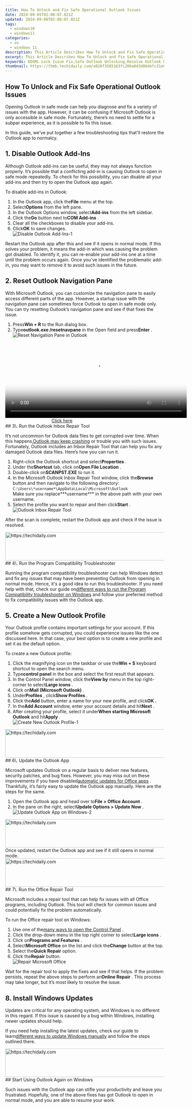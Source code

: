 ```yaml
---
title: How To Unlock and Fix Safe Operational Outlook Issues
date: 2024-09-05T02:08:07.021Z
updated: 2024-09-06T02:08:07.021Z
tags:
  - windows10
  - windows11
categories:
  - os
  - windows 11
description: This Article Describes How To Unlock and Fix Safe Operational Outlook Issues
excerpt: This Article Describes How To Unlock and Fix Safe Operational Outlook Issues
keywords: OOXML Lock Issue Fix,Safe Outlook Unlocking,Resolve Outlook Errors,Troubleshoot Office App,Fix Outlook Performance,OOXML Glitch Solutions,Mend Office 2019 Crashes
thumbnail: https://thmb.techidaily.com/a926f3585163fc206a043d86defc31e04aa0b8209e0df21f919437f2401fbd1a.jpg
---
```


## How To Unlock and Fix Safe Operational Outlook Issues

 Opening Outlook in safe mode can help you diagnose and fix a variety of issues with the app. However, it can be confusing if Microsoft Outlook is only accessible in safe mode. Fortunately, there’s no need to settle for a subpar experience, as it is possible to fix this issue.

 In this guide, we've put together a few troubleshooting tips that'll restore the Outlook app to normalcy.

## 1\. Disable Outlook Add-Ins

 Although Outlook add-ins can be useful, they may not always function properly. It’s possible that a conflicting add-in is causing Outlook to open in safe mode repeatedly. To check for this possibility, you can disable all your add-ins and then try to open the Outlook app again.

To disable add-ins in Outlook:

1. In the Outlook app, click the**File** menu at the top.
2. Select**Options** from the left pane.
3. In the Outlook Options window, select**Add-ins** from the left sidebar.
4. Click the**Go** button next to**COM Add-ins** .
5. Clear all the checkboxes to disable your add-ins.
6. Click**OK** to save changes.  
![Disable Outlook Add-Ins-1](https://static1.makeuseofimages.com/wordpress/wp-content/uploads/2023/01/disable-outlook-add-ins-1.jpg)

 Restart the Outlook app after this and see if it opens in normal mode. If this solves your problem, it means the add-in which was causing the problem got disabled. To identify it, you can re-enable your add-ins one at a time until the problem occurs again. Once you've identified the problematic add-in, you may want to remove it to avoid such issues in the future.

## 2\. Reset Outlook Navigation Pane

 With Microsoft Outlook, you can customize the navigation pane to easily access different parts of the app. However, a startup issue with the navigation pane can sometimes force Outlook to open in safe mode only. You can try resetting Outlook’s navigation pane and see if that fixes the issue.

1. Press**Win + R** to the Run dialog box.
2. Type**outlook.exe /resetnavpane** in the Open field and press**Enter** .  
![Reset Navigation Pane in Outlook](https://static1.makeuseofimages.com/wordpress/wp-content/uploads/2023/03/reset-navigation-pane-in-outlook.jpg)

<!-- affiliate ads begin -->
<span id="1982459">
					<video width="576" height="240" style="cursor:pointer"
           poster="//a.impactradius-go.com/display-clicktoplayimage/1982459.png"
           onclick="if(!this.playClicked){this.play();this.setAttribute('controls',true);this.playClicked=true;}">
	   <source src="//a.impactradius-go.com/display-ad/22993-1982459">
	   <img src="//a.impactradius-go.com/display-clicktoplayimage/1982459.png" style="border: none; height: 100%; width: 100%; object-fit: contain">
	</video>
	<div style="width:360px;text-align:center"><a href="javascript:window.open(decodeURIComponent('https%3A%2F%2Fhomestyler.sjv.io%2Fc%2F5597632%2F1982459%2F22993'), '_blank');void(0);">Click here</a></div>
</span>
<img height="0" width="0" src="https://imp.pxf.io/i/5597632/1982459/22993" style="position:absolute;visibility:hidden;" border="0" />
<!-- affiliate ads end -->
## 3\. Run the Outlook Inbox Repair Tool

 It’s not uncommon for Outlook data files to get corrupted over time. When this happens,[Outlook may keep crashing](https://www.makeuseof.com/microsoft-outlook-crashing-windows/) or trouble you with such issues. Fortunately, Outlook includes an Inbox Repair Tool that can help you fix any damaged Outlook data files. Here’s how you can run it.

1. Right-click the Outlook shortcut and select**Properties** .
2. Under the**Shortcut** tab, click on**Open File Location** .
3. Double-click on**SCANPST.EXE** to run it.
4. In the Microsoft Outlook Inbox Repair Tool window, click the**Browse** button and then navigate to the following directory:  
`C:\Users\*username*\AppData\Local\Microsoft\Outlook`  
 Make sure you replace**\*username\*** in the above path with your own username.
5. Select the profile you want to repair and then click**Start** .  
![Outlook Inbox Repair Tool](https://static1.makeuseofimages.com/wordpress/wp-content/uploads/2023/01/outlook-inbox-repair-tool.jpg)

 After the scan is complete, restart the Outlook app and check if the issue is resolved.

<!-- affiliate ads begin -->
<a href="https://appsumo.8odi.net/c/5597632/2068412/7443" target="_top" id="2068412">
  <img src="//a.impactradius-go.com/display-ad/7443-2068412" border="0" alt="https://techidaily.com" width="728" height="90"/>
</a>
<img height="0" width="0" src="https://appsumo.8odi.net/i/5597632/2068412/7443" style="position:absolute;visibility:hidden;" border="0" />
<!-- affiliate ads end -->
## 4\. Run the Program Compatibility Troubleshooter

 Running the program compatibility troubleshooter can help Windows detect and fix any issues that may have been preventing Outlook from opening in normal mode. Hence, it's a good idea to run this troubleshooter. If you need help with that, check our guide on[different ways to run the Program Compatibility troubleshooter on Windows](https://www.makeuseof.com/run-program-compatibility-troubleshooter-windows/) and follow your preferred method to fix compatibility issues with the Outlook app.

## 5\. Create a New Outlook Profile

 Your Outlook profile contains important settings for your account. If this profile somehow gets corrupted, you could experience issues like the one discussed here. In that case, your best option is to create a new profile and set it as the default option.

To create a new Outlook profile:

1. Click the magnifying icon on the taskbar or use the**Win + S** keyboard shortcut to open the search menu.
2. Type**control panel** in the box and select the first result that appears.
3. In the Control Panel window, click the**View by** menu in the top right-corner to select**Large icons** .
4. Click on**Mail (Microsoft Outlook)** .
5. Under**Profiles** , click**Show Profiles** .
6. Click the**Add** button, enter a name for your new profile, and click**OK** .
7. In the**Add Account** window, enter your account details and hit**Next** .
8. After creating your profile, select it under**When starting Microsoft Outlook** and hit**Apply** .  
![Create New Outlook Profile-1](https://static1.makeuseofimages.com/wordpress/wp-content/uploads/2023/01/create-new-outlook-profile-1.jpg)

<!-- affiliate ads begin -->
<a href="https://aligracehair.sjv.io/c/5597632/1997722/19272" target="_top" id="1997722">
  <img src="//a.impactradius-go.com/display-ad/19272-1997722" border="0" alt="https://techidaily.com" width="728" height="90"/>
</a>
<img height="0" width="0" src="https://aligracehair.sjv.io/i/5597632/1997722/19272" style="position:absolute;visibility:hidden;" border="0" />
<!-- affiliate ads end -->
## 6\. Update the Outlook App

 Microsoft updates Outlook on a regular basis to deliver new features, security patches, and bug fixes. However, you may miss out on these improvements if you have disabled[automatic updates for Office apps](https://www.makeuseof.com/windows-stop-automatic-office-updates/) . Thankfully, it’s fairly easy to update the Outlook app manually. Here are the steps for the same.

1. Open the Outlook app and head over to**File > Office Account** .
2. In the pane on the right, select**Update Options > Update Now** .  
![Update Outlook App on Windows-2](https://static1.makeuseofimages.com/wordpress/wp-content/uploads/2023/01/update-outlook-app-on-windows-2.jpg)

<!-- affiliate ads begin -->
<a href="https://aligracehair.sjv.io/c/5597632/1997695/19272" target="_top" id="1997695">
  <img src="//a.impactradius-go.com/display-ad/19272-1997695" border="0" alt="https://techidaily.com" width="728" height="90"/>
</a>
<img height="0" width="0" src="https://aligracehair.sjv.io/i/5597632/1997695/19272" style="position:absolute;visibility:hidden;" border="0" />
<!-- affiliate ads end -->
 Once updated, restart the Outlook app and see if it still opens in normal mode.

<!-- affiliate ads begin -->
<a href="https://aligracehair.sjv.io/c/5597632/1948909/19272" target="_top" id="1948909">
  <img src="//a.impactradius-go.com/display-ad/19272-1948909" border="0" alt="https://techidaily.com" width="728" height="90"/>
</a>
<img height="0" width="0" src="https://aligracehair.sjv.io/i/5597632/1948909/19272" style="position:absolute;visibility:hidden;" border="0" />
<!-- affiliate ads end -->
## 7\. Run the Office Repair Tool

 Microsoft includes a repair tool that can help fix issues with all Office programs, including Outlook. This tool will check for common issues and could potentially fix the problem automatically.

To run the Office repair tool on Windows:

1. Use one of the[many ways to open the Control Panel](https://www.makeuseof.com/windows-open-control-panel/) .
2. Click the drop-down menu in the top right corner to select**Large icons** .
3. Click on**Programs and Features** .
4. Select**Microsoft Office** on the list and click the**Change** button at the top.
5. Select the**Quick Repair** option.
6. Click the**Repair** button.  
![Repair Microsoft Office](https://static1.makeuseofimages.com/wordpress/wp-content/uploads/2023/02/repair-microsoft-office.jpg)

 Wait for the repair tool to apply the fixes and see if that helps. If the problem persists, repeat the above steps to perform an**Online Repair** . This process may take longer, but it’s most likely to resolve the issue.

## 8\. Install Windows Updates

 Updates are critical for any operating system, and Windows is no different in this regard. If this issue is caused by a bug within Windows, installing newer updates should help.

 If you need help installing the latest updates, check our guide to learn[different ways to update Windows manually](https://www.makeuseof.com/update-windows-manually/) and follow the steps outlined there.

<!-- affiliate ads begin -->
<a href="https://appsumo.8odi.net/c/5597632/2111995/7443" target="_top" id="2111995">
  <img src="//a.impactradius-go.com/display-ad/7443-2111995" border="0" alt="https://techidaily.com" width="728" height="90"/>
</a>
<img height="0" width="0" src="https://appsumo.8odi.net/i/5597632/2111995/7443" style="position:absolute;visibility:hidden;" border="0" />
<!-- affiliate ads end -->
## Start Using Outlook Again on Windows

 Such issues with the Outlook app can stifle your productivity and leave you frustrated. Hopefully, one of the above fixes has got Outlook to open in normal mode, and you are able to resume your work.


<ins class="adsbygoogle"
     style="display:block"
     data-ad-format="autorelaxed"
     data-ad-client="ca-pub-7571918770474297"
     data-ad-slot="1223367746"></ins>



<ins class="adsbygoogle"
     style="display:block"
     data-ad-client="ca-pub-7571918770474297"
     data-ad-slot="8358498916"
     data-ad-format="auto"
     data-full-width-responsive="true"></ins>


